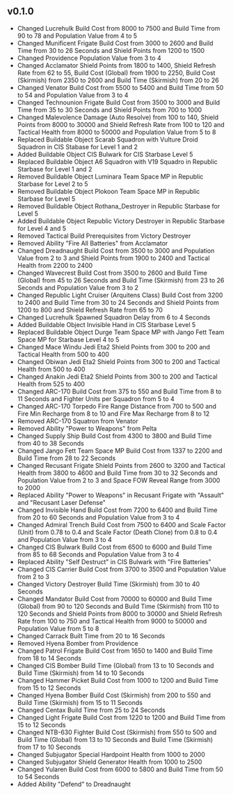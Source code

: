 ## v0.1.0

- Changed Lucrehulk Build Cost from 8000 to 7500 and Build Time from 90 to 78 and Population Value from 4 to 5
- Changed Munificent Frigate Build Cost from 3000 to 2600 and Build Time from 30 to 26 Seconds and Shield Points from 1200 to 1500
- Changed Providence Population Value from 3 to 4
- Changed Acclamator Shield Points from 1800 to 1400, Shield Refresh Rate from 62 to 55, Build Cost (Global) from 1900 to 2250, Build Cost (Skirmish) from 2350 to 2600 and Build Time (Skirmish) from 20 to 26
- Changed Venator Build Cost from 5500 to 5400 and Build Time from 50 to 54 and Population Value from 3 to 4
- Changed Technounion Frigate Build Cost from 3500 to 3000 and Build Time from 35 to 30 Seconds and Shield Points from 700 to 1000
- Changed Malevolence Damage (Auto Resolve) from 100 to 140, Shield Points from 8000 to 30000 and Shield Refresh Rate from 100 to 120 and Tactical Health from 8000 to 50000 and Population Value from 5 to 8
- Replaced Buildable Object Scarab Squadron with Vulture Droid Squadron in CIS Stabase for Level 1 and 2
- Added Buildable Object CIS Bulwark for CIS Starbase Level 5
- Replaced Buildable Object A6 Squadron with V19 Squadro in Republic Starbase for Level 1 and 2
- Removed Buildable Object Luminara Team Space MP in Republic Starbase for Level 2 to 5
- Removed Buildable Object Plokoon Team Space MP in Republic Starbase for Level 5
- Removed Buildable Object Rothana_Destroyer in Republic Starbase for Level 5
- Added Buildable Object Republic Victory Destroyer in Republic Starbase for Level 4 and 5
- Removed Tactical Build Prerequisites from Victory Destroyer
- Removed Ability "Fire All Batteries" from Acclamator
- Changed Dreadnaught Build Cost from 3500 to 3000 and Population Value from 2 to 3 and Shield Points from 1900 to 2400 and Tactical Health from 2200 to 2400
- Changed Wavecrest Build Cost from 3500 to 2600 and Build Time (Global) from 45 to 26 Seconds and Build Time (Skirmish) from 23 to 26 Seconds and Population Value from 3 to 2
- Changed Republic Light Cruiser (Arquitens Class) Build Cost from 3200 to 2400 and Build Time from 30 to 24 Seconds and Shield Points from 1200 to 800 and Shield Refresh Rate from 65 to 70
- Changed Lucrehulk Spawned Squadron Delay from 6 to 4 Seconds
- Added Buildable Object Invisible Hand in CIS Starbase Level 5
- Replaced Buildable Object Durge Team Space MP with Jango Fett Team Space MP for Starbase Level 4 to 5
- Changed Mace Windu Jedi Eta2 Shield Points from 300 to 200 and Tactical Health from 500 to 400
- Changed Obiwan Jedi Eta2 Shield Points from 300 to 200 and Tactical Health from 500 to 400
- Changed Anakin Jedi Eta2 Shield Points from 300 to 200 and Tactical Health from 525 to 400
- Changed ARC-170 Build Cost from 375 to 550 and Build Time from 8 to 11 Seconds and Fighter Units per Squadron from 5 to 4
- Changed ARC-170 Torpedo Fire Range Distance from 700 to 500 and Fire Min Recharge from 8 to 10 and Fire Max Recharge from 8 to 12
- Removed ARC-170 Squatron from Venator
- Removed Ability "Power to Weapons" from Pelta
- Changed Supply Ship Build Cost from 4300 to 3800 and Build Time from 40 to 38 Seconds
- Changed Jango Fett Team Space MP Build Cost from 1337 to 2200 and Build Time from 28 to 22 Seconds
- Changed Recusant Frigate Shield Points from 2600 to 3200 and Tactical Health from 3800 to 4600 and Build Time from 30 to 32 Seconds and Population Value from 2 to 3 and Space FOW Reveal Range from 3000 to 2000
- Replaced Ability "Power to Weapons" in Recusant Frigate with "Assault" and "Recusant Laser Defense"
- Changed Invisible Hand Build Cost from 7200 to 6400 and Build Time from 20 to 60 Seconds and Population Value from 3 to 4
- Changed Admiral Trench Build Cost from 7500 to 6400 and Scale Factor (Unit) from 0.78 to 0.4 and Scale Factor (Death Clone) from 0.8 to 0.4 and Population Value from 3 to 4
- Changed CIS Bulwark Build Cost from 6500 to 6000 and Build Time from 85 to 68 Seconds and Population Value from 3 to 4
- Replaced Ability "Self Destruct" in CIS Bulwark with "Fire Batteries"
- Changed CIS Carrier Build Cost from 3700 to 3500 and Population Value from 2 to 3
- Changed Victory Destroyer Build Time (Skirmish) from 30 to 40 Seconds
- Changed Mandator Build Cost from 70000 to 60000 and Build Time (Global) from 90 to 120 Seconds and Build Time (Skirmish) from 110 to 120 Seconds and Shield Points from 8000 to 30000 and Shield Refresh Rate from 100 to 750 and Tactical Health from 9000 to 50000 and Population Value from 5 to 8
- Changed Carrack Built Time from 20 to 16 Seconds
- Removed Hyena Bomber from Providence
- Changed Patrol Frigate Build Cost from 1650 to 1400 and Build Time from 18 to 14 Seconds
- Changed CIS Bomber Build Time (Global) from 13 to 10 Seconds and Build Time (Skirmish) from 14 to 10 Seconds
- Changed Hammer Picket Build Cost from 1000 to 1200 and Build Time from 15 to 12 Seconds
- Changed Hyena Bomber Build Cost (Skirmish) from 200 to 550 and Build Time (Skirmish) from 15 to 11 Seconds
- Changed Centax Build Time from 25 to 24 Seconds
- Changed Light Frigate Build Cost from 1220 to 1200 and Build Time from 15 to 12 Seconds
- Changed NTB-630 Fighter Build Cost (Skirmish) from 550 to 500 and Build Time (Global) from 13 to 10 Seconds and Build Time (Skirmish) from 17 to 10 Seconds
- Changed Subjugator Special Hardpoint Health from 1000 to 2000
- Changed Subjugator Shield Generator Health from 1000 to 2500
- Changed Yularen Build Cost from 6000 to 5800 and Build Time from 50 to 54 Seconds
- Added Ability "Defend" to Dreadnaught